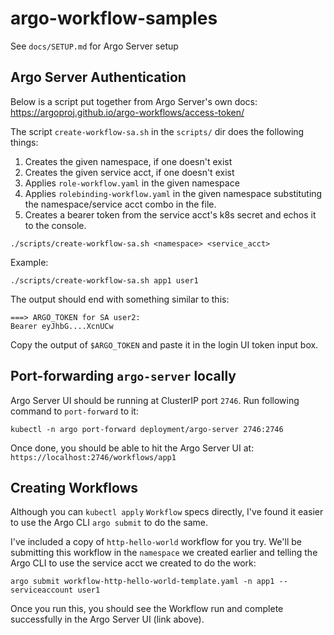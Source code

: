 # argo-workflow-samples
See `docs/SETUP.md` for Argo Server setup

## Argo Server Authentication
Below is a script put together from Argo Server's own docs: https://argoproj.github.io/argo-workflows/access-token/

The script `create-workflow-sa.sh` in the `scripts/` dir does the following things:
1. Creates the given namespace, if one doesn't exist
1. Creates the given service acct, if one doesn't exist
1. Applies `role-workflow.yaml` in the given namespace
1. Applies `rolebinding-workflow.yaml` in the given namespace substituting the namespace/service acct combo in the file.
1. Creates a bearer token from the service acct's k8s secret and echos it to the console.

```
./scripts/create-workflow-sa.sh <namespace> <service_acct>
```
Example:
```
./scripts/create-workflow-sa.sh app1 user1
```

The output should end with something similar to this:
```
===> ARGO_TOKEN for SA user2:
Bearer eyJhbG....XcnUCw
```

Copy the output of `$ARGO_TOKEN` and paste it in the login UI token input box.

## Port-forwarding `argo-server` locally
Argo Server UI should be running at ClusterIP port `2746`. Run following command to `port-forward` to it:
```
kubectl -n argo port-forward deployment/argo-server 2746:2746
```
Once done, you should be able to hit the Argo Server UI at: `https://localhost:2746/workflows/app1`

## Creating Workflows
Although you can `kubectl apply` `Workflow` specs directly, I've found it easier to use the Argo CLI `argo submit` to do the same.

I've included a copy of `http-hello-world` workflow for you try. We'll be submitting this workflow in the `namespace` we created earlier and telling the Argo CLI to use the service acct we created to do the work:

```
argo submit workflow-http-hello-world-template.yaml -n app1 --serviceaccount user1
```

Once you run this, you should see the Workflow run and complete successfully in the Argo Server UI (link above).
